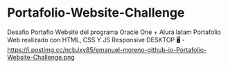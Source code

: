 # Portafolio-Website-Challenge
Desafio Portafio Website del programa Oracle One + Alura latam
Portafolio Web realizado con HTML, CSS Y JS
Responsive DESKTOP 🖥️ 
-https://i.postimg.cc/ncbJxy85/emanuel-moreno-github-io-Portafolio-Website-Challenge.png
